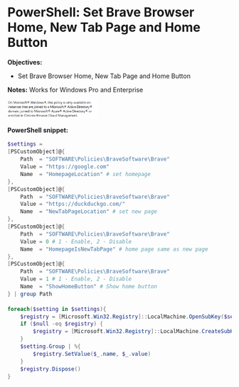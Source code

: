 # PowerShell: Set Brave Browser Home, New Tab Page and Home Button

<b>Objectives:</b>

* Set Brave Browser Home, New Tab Page and Home Button

<b>Notes:</b> Works for Windows Pro and Enterprise <br />

<img src="img/note.png" width=40% height=40%>

<b>PowerShell snippet:</b>

```powershell
$settings = 
[PSCustomObject]@{ 
    Path  = "SOFTWARE\Policies\BraveSoftware\Brave"
    Value = "https://google.com"
    Name  = "HomepageLocation" # set homepage
},
[PSCustomObject]@{
    Path  = "SOFTWARE\Policies\BraveSoftware\Brave"
    Value = "https://duckduckgo.com/"
    Name  = "NewTabPageLocation" # set new page
},
[PSCustomObject]@{
    Path  = "SOFTWARE\Policies\BraveSoftware\Brave"
    Value = 0 # 1 - Enable, 2 - Disable
    Name  = "HomepageIsNewTabPage" # home page same as new page
},
[PSCustomObject]@{
    Path  = "SOFTWARE\Policies\BraveSoftware\Brave"
    Value = 1 # 1 - Enable, 2 - Disable
    Name  = "ShowHomeButton" # Show home button
} | group Path

foreach($setting in $settings){
    $registry = [Microsoft.Win32.Registry]::LocalMachine.OpenSubKey($setting.Name, $true)
    if ($null -eq $registry) {
        $registry = [Microsoft.Win32.Registry]::LocalMachine.CreateSubKey($setting.Name, $true)
    }
    $setting.Group | %{
        $registry.SetValue($_.name, $_.value)
    }
    $registry.Dispose()
}
```
